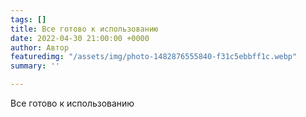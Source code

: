 ```yaml
---
tags: []
title: Все готово к использованию
date: 2022-04-30 21:00:00 +0000
author: Автор
featuredimg: "/assets/img/photo-1482876555840-f31c5ebbff1c.webp"
summary: ''

---
```

Все готово к использованию